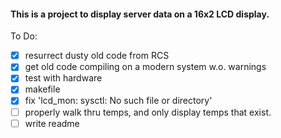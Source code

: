 #### This is a project to display server data on a 16x2 LCD display.

To Do:
- [x] resurrect dusty old code from RCS
- [x] get old code compiling on a modern system w.o. warnings
- [x] test with hardware
- [x] makefile
- [x] fix 'lcd_mon: sysctl: No such file or directory'
- [ ] properly walk thru temps, and only display temps that exist.
- [ ] write readme
